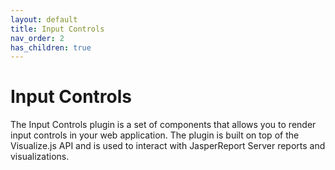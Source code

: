 ```yaml
---
layout: default
title: Input Controls
nav_order: 2
has_children: true
---
```


# Input Controls

The Input Controls plugin is a set of components that allows you to render input controls in your web application.
The plugin is built on top of the Visualize.js API and is used to interact with JasperReport Server reports and
visualizations.